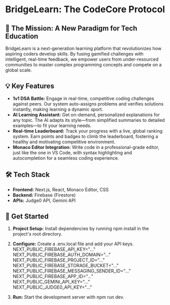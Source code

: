 # **BridgeLearn: The CodeCore Protocol**

## **🚀 The Mission: A New Paradigm for Tech Education**

BridgeLearn is a next-generation learning platform that revolutionizes how aspiring coders develop skills. By fusing gamified challenges with intelligent, real-time feedback, we empower users from under-resourced communities to master complex programming concepts and compete on a global scale.

## **💡 Key Features**

* **1v1 DSA Battle:** Engage in real-time, competitive coding challenges against peers. Our system auto-assigns problems and verifies solutions instantly, making learning a dynamic sport.  
* **AI Learning Assistant:** Get on-demand, personalized explanations for any topic. The AI adapts its style—from simplified summaries to detailed examples—to fit your learning needs.  
* **Real-time Leaderboard:** Track your progress with a live, global ranking system. Earn points and badges to climb the leaderboard, fostering a healthy and motivating competitive environment.  
* **Monaco Editor Integration:** Write code in a professional-grade editor, just like the one in VS Code, with syntax highlighting and autocompletion for a seamless coding experience.

## **🛠️ Tech Stack**

* **Frontend:** Next.js, React, Monaco Editor, CSS  
* **Backend:** Firebase (Firestore)  
* **APIs:** Judge0 API, Gemini API

## **🚀 Get Started**

1. **Project Setup:** Install dependencies by running npm install in the project's root directory.  
2. **Configure:** Create a .env.local file and add your API keys.  
   NEXT\_PUBLIC\_FIREBASE\_API\_KEY="..."  
   NEXT\_PUBLIC\_FIREBASE\_AUTH\_DOMAIN="..."  
   NEXT\_PUBLIC\_FIREBASE\_PROJECT\_ID="..."  
   NEXT\_PUBLIC\_FIREBASE\_STORAGE\_BUCKET="..."  
   NEXT\_PUBLIC\_FIREBASE\_MESSAGING\_SENDER\_ID="..."  
   NEXT\_PUBLIC\_FIREBASE\_APP\_ID="..."  
   NEXT\_PUBLIC\_GEMINI\_API\_KEY="..."  
   NEXT\_PUBLIC\_JUDGE0\_API\_KEY="..."

3. **Run:** Start the development server with npm run dev.